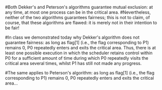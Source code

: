 #Both Dekker's and Peterson's algorithms guarantee mutual exclusion: at any time, at most one process can be in the critical area. 
#Nevertheless, neither of the two algorithms guarantees fairness; this is not to claim, of course, that these algorithms are flawed: it is merely not in their intention to be fair!

#In class we demonstrated today why Dekker's algorithm does not guarantee fairness: as long as flag[1] (i.e., the flag corresponding to P1) remains 0, P0  repeatedly enters and exits the critical area. Thus, there is at least one possible execution in which the scheduler retains control within P0 for a sufficient amount of time during which P0 repeatedly visits the critical area several times, whilst P1 has still not made any progress. 

#The same applies to Peterson's algorithm: as long as flag[1] (i.e., the flag corresponding to P1) remains 0, P0  repeatedly enters and exits the critical area...
